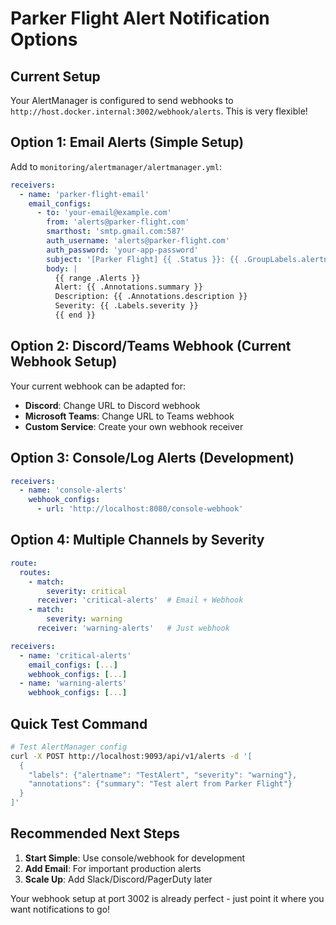 # Parker Flight Alert Notification Options

## Current Setup
Your AlertManager is configured to send webhooks to `http://host.docker.internal:3002/webhook/alerts`. This is very flexible!

## Option 1: Email Alerts (Simple Setup)
Add to `monitoring/alertmanager/alertmanager.yml`:

```yaml
receivers:
  - name: 'parker-flight-email'
    email_configs:
      - to: 'your-email@example.com'
        from: 'alerts@parker-flight.com'
        smarthost: 'smtp.gmail.com:587'
        auth_username: 'alerts@parker-flight.com'
        auth_password: 'your-app-password'
        subject: '[Parker Flight] {{ .Status }}: {{ .GroupLabels.alertname }}'
        body: |
          {{ range .Alerts }}
          Alert: {{ .Annotations.summary }}
          Description: {{ .Annotations.description }}
          Severity: {{ .Labels.severity }}
          {{ end }}
```

## Option 2: Discord/Teams Webhook (Current Webhook Setup)
Your current webhook can be adapted for:
- **Discord**: Change URL to Discord webhook
- **Microsoft Teams**: Change URL to Teams webhook  
- **Custom Service**: Create your own webhook receiver

## Option 3: Console/Log Alerts (Development)
```yaml
receivers:
  - name: 'console-alerts'
    webhook_configs:
      - url: 'http://localhost:8080/console-webhook'
```

## Option 4: Multiple Channels by Severity
```yaml
route:
  routes:
    - match:
        severity: critical
      receiver: 'critical-alerts'  # Email + Webhook
    - match:  
        severity: warning
      receiver: 'warning-alerts'   # Just webhook

receivers:
  - name: 'critical-alerts'
    email_configs: [...]
    webhook_configs: [...]
  - name: 'warning-alerts'  
    webhook_configs: [...]
```

## Quick Test Command
```bash
# Test AlertManager config
curl -X POST http://localhost:9093/api/v1/alerts -d '[
  {
    "labels": {"alertname": "TestAlert", "severity": "warning"},
    "annotations": {"summary": "Test alert from Parker Flight"}
  }
]'
```

## Recommended Next Steps
1. **Start Simple**: Use console/webhook for development
2. **Add Email**: For important production alerts  
3. **Scale Up**: Add Slack/Discord/PagerDuty later

Your webhook setup at port 3002 is already perfect - just point it where you want notifications to go!
